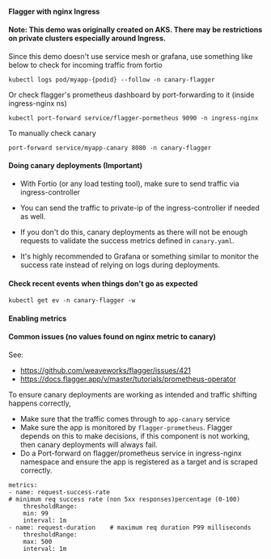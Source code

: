 #### Flagger with nginx Ingress

#### Note: This demo was originally created on AKS. There may be restrictions on private clusters especially around Ingress.

Since this demo doesn't use service mesh or grafana, use something like below to check for incoming traffic from fortio

```
kubectl logs pod/myapp-{podid} --follow -n canary-flagger             
```

Or check flagger's prometheus dashboard by port-forwarding to it (inside ingress-nginx ns)

```
kubectl port-forward service/flagger-pormetheus 9090 -n ingress-nginx
```

To manually check canary
```
port-forward service/myapp-canary 8080 -n canary-flagger
```

#### Doing canary deployments (Important)

* With Fortio (or any load testing tool), make sure to send traffic via ingress-controller 
* You can send the traffic to private-ip of the ingress-controller if needed as well.
* If you don't do this, canary deployments as there will not be enough requests to validate the success metrics defined in `canary.yaml`.

* It's highly recommended to Grafana or something similar to monitor the success rate instead of relying on logs during deployments.

#### Check recent events when things don't  go as expected

```
kubectl get ev -n canary-flagger -w
```

#### Enabling metrics

#### Common issues (no values found on nginx metric to canary)

See: 

* https://github.com/weaveworks/flagger/issues/421
* https://docs.flagger.app/v/master/tutorials/prometheus-operator

To ensure canary deployments are working as intended and traffic shifting happens correctly,
* Make sure that the traffic comes through to `app-canary` service 
* Make sure the app is monitored by `flagger-prometheus`. Flagger depends on this to make decisions, if this component is not working, then canary deployments will always fail. 
* Do a Port-forward on flagger/prometheus service in ingress-nginx namespace and ensure the app is registered as a target and is scraped correctly.

```
metrics:
- name: request-success-rate 
# minimum req success rate (non 5xx responses)percentage (0-100)        
    thresholdRange: 
    min: 99
    interval: 1m
- name: request-duration    # maximum req duration P99 milliseconds
    thresholdRange:
    max: 500
    interval: 1m
```